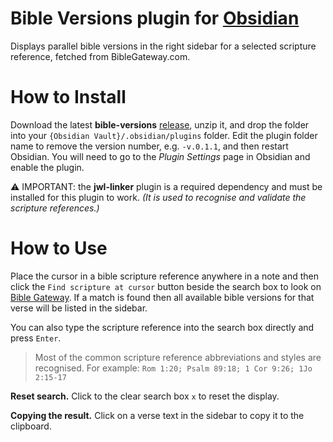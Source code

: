 # Bible Versions plugin for [Obsidian](https://obsidian.md)

Displays parallel bible versions in the right sidebar for a selected scripture reference, fetched from BibleGateway.com.


# How to Install

Download the latest **bible-versions** [release](https://github.com/MrBertie/bible-versions/releases), unzip it, and drop the folder into your `{Obsidian Vault}/.obsidian/plugins` folder.  Edit the plugin folder name to remove the version number, e.g. `-v.0.1.1`, and then restart Obsidian.
You will need to go to the *Plugin Settings* page in Obsidian and enable the plugin.

⚠️ IMPORTANT: the **jwl-linker** plugin is a required dependency and must be installed for this plugin to work. *(It is used to recognise and validate the scripture references.)*


# How to Use

Place the cursor in a bible scripture reference anywhere in a note and then click the `Find scripture at cursor` button beside the search box to look on [Bible Gateway](https://biblegateway.com).  If a match is found then all available bible versions for that verse will be listed in the sidebar.

You can also type the scripture reference into the search box directly and press `Enter`.  

> Most of the common scripture reference abbreviations and styles are recognised.  For example: `Rom 1:20; Psalm 89:18; 1 Cor 9:26; 1Jo 2:15-17`

**Reset search.**  Click to the clear search box `x` to reset the display.

**Copying the result.**  Click on a verse text in the sidebar to copy it to the clipboard.
